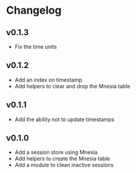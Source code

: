 # Changelog

## v0.1.3

* Fix the time units

## v0.1.2

* Add an index on timestamp
* Add helpers to clear and drop the Mnesia table

## v0.1.1

* Add the ability not to update timestamps

## v0.1.0

* Add a session store using Mnesia
* Add helpers to create the Mnesia table
* Add a module to clean inactive sessions
